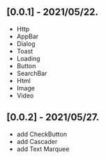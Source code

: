 ## [0.0.1] - 2021/05/22.
* Http
* AppBar
* Dialog
* Toast
* Loading
* Button
* SearchBar
* Html
* Image
* Video

## [0.0.2] - 2021/05/27.
* add CheckButton
* add Cascader
* add Text Marquee